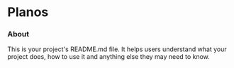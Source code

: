 Planos
======

### About

This is your project's README.md file. It helps users understand what your
project does, how to use it and anything else they may need to know.